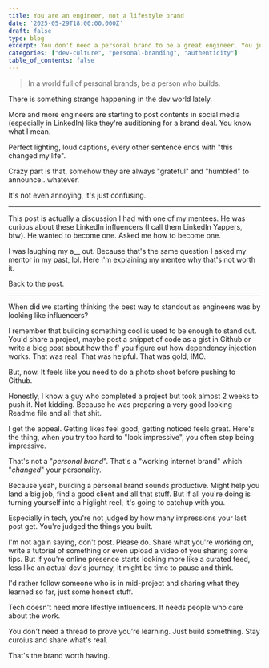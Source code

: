 ```yaml
---
title: You are an engineer, not a lifestyle brand
date: '2025-05-29T18:00:00.000Z'
draft: false
type: blog
excerpt: You don't need a personal brand to be a great engineer. You just need to build, think deeply, and share things that matter.
categories: ["dev-culture", "personal-branding", "authenticity"]
table_of_contents: false
---
```


> In a world full of personal brands, be a person who builds.

There is something strange happening in the dev world lately.

More and more engineers are starting to post contents in social media (especially in LinkedIn) like they're auditioning for a brand deal. You know what I mean.

Perfect lighting, loud captions, every other sentence ends with "this changed my life".

Crazy part is that, somehow they are always "grateful" and "humbled" to announce.. whatever.

It's not even annoying, it's just confusing.

-----

This post is actually a discussion I had with one of my mentees. He was curious about these LinkedIn influencers (I call them LinkedIn Yappers, btw). He wanted to become one. Asked me how to become one.

I was laughing my a__ out. Because that's the same question I asked my mentor in my past, lol. Here I'm explaining my mentee why that's not worth it.

Back to the post.

-----

When did we starting thinking the best way to standout as engineers was by looking like influencers?

I remember that building something cool is used to be enough to stand out. You'd share a project, maybe post a snippet of code as a gist in Github or write a blog post about how the f' you figure out how dependency injection works. That was real. That was helpful. That was gold, IMO.

But, now. It feels like you need to do a photo shoot before pushing to Github.

Honestly, I know a guy who completed a project but took almost 2 weeks to push it. Not kidding. Because he was preparing a very good looking Readme file and all that shit.

I get the appeal. Getting likes feel good, getting noticed feels great. Here's the thing, when you try too hard to "look impressive", you often stop being impressive.

That's not a "*personal brand*". That's a "working internet brand" which "*changed*" your personality.

Because yeah, building a personal brand sounds productive. Might help you land a big job, find a good client and all that stuff. But if all you're doing is turning yourself into a higlight reel, it's going to catchup with you.

Especially in tech, you're not judged by how many impressions your last post get. You're judged the things you built.

I'm not again saying, don't post. Please do. Share what you're working on, write a tutorial of something or even upload a video of you sharing some tips. But if you're online presence starts looking more like a curated feed, less like an actual dev's journey, it might be time to pause and think.

I'd rather follow someone who is in mid-project and sharing what they learned so far, just some honest stuff.

Tech doesn't need more lifestlye influencers. It needs people who care about the work.

You don't need a thread to prove you're learning. Just build something. Stay curoius and share what's real.

That's the brand worth having.
